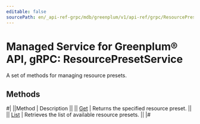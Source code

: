 ```yaml
---
editable: false
sourcePath: en/_api-ref-grpc/mdb/greenplum/v1/api-ref/grpc/ResourcePreset/index.md
---
```


# Managed Service for Greenplum® API, gRPC: ResourcePresetService

A set of methods for managing resource presets.

## Methods

#|
||Method | Description ||
|| [Get](get.md) | Returns the specified resource preset. ||
|| [List](list.md) | Retrieves the list of available resource presets. ||
|#